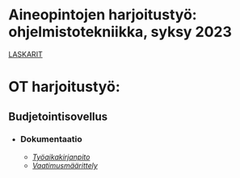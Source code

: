 # **Aineopintojen harjoitustyö: ohjelmistotekniikka, syksy 2023**

[LASKARIT](https://github.com/keranenkirill/OT-projekti/tree/main/LASKARIT)


# OT harjoitustyö:

## Budjetointisovellus
- ### Dokumentaatio
   - [_Työaikakirjanpito_](./OT_harjoitustyo/dokumentaatio/tuntikirjanpito.md)
   - [_Vaatimusmäärittely_](./OT_harjoitustyo/dokumentaatio/vaativuusmaarittely.md)

   
